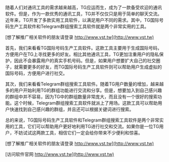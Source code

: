 随着人们对通讯工具的需求越来越高，TG应运而生，成为了一款备受欢迎的通讯软件。但是，作为一款优秀的通讯工具，TG并不仅仅只是用于简单的聊天交流。近年来，TG开发了多款实用工具软件，以满足用户不同的需求。其中，TG国际号码生产工具软件和Telegram群组搜索工具软件就是两个非常实用的工具。

[想了解推广相关软件的朋友请登录 http://www.vst.tw](http://www.vst.tw)

首先，我们来看看TG国际号码生产工具软件。这款工具主要用于生成国际号码，方便用户在TG上寻找更多的好友。相比其他通讯工具，TG更加注重用户的隐私保护，因此不会暴露用户的真实手机号码。但是，如果用户想要扩大自己的社交圈子，就需要更多的好友，而TG国际号码生产工具软件则可以帮助用户生成虚拟的国际号码，方便用户进行社交。

其次，我们来看看Telegram群组搜索工具软件。随着TG用户数量的增加，越来越多的用户开始利用TG的群组功能进行交流和分享。但是，想要加入到自己感兴趣的群组中并不容易，因为TG中的群组数量非常庞大，而且没有一个很好的搜索功能。这个时候，Telegram群组搜索工具软件就派上了用场。这款工具可以帮助用户快速找到自己感兴趣的群组，并且还可以根据关键词进行搜索。

总的来说，TG国际号码生产工具软件和Telegram群组搜索工具软件是两个非常实用的工具，它们可以帮助用户更好地利用TG进行社交和交流。如果你是一位TG用户，不妨试试这两款工具，相信它们一定会给你带来不少便利和惊喜。

[想了解推广相关软件的朋友请登录 http://www.vst.tw](http://www.vst.tw)


[访问软件官网 http://www.vst.tw](http://www.vst.tw)
